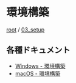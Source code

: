 # 環境構築

[root](./../../README.md) 
/ [03_setup](./README.md)

## 各種ドキュメント

* [Windows - 環境構築](./setup-windows.md)
* [macOS - 環境構築](./setup-macos.md)
